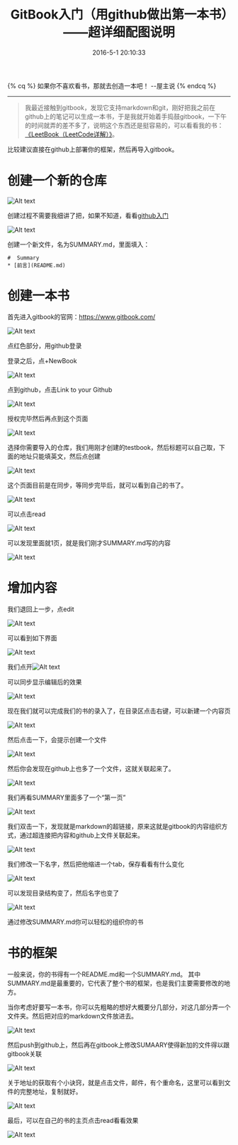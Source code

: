 ﻿---
title: GitBook入门（用github做出第一本书）——超详细配图说明
date: 2016-5-1 20:10:33
tags: [工具,github]
categories: github房间
---
{% cq %} 如果你不喜欢看书，那就去创造一本吧！ 
 --屋主说
{% endcq %}

<!--more-->

---

>我最近接触到gitbook，发现它支持markdown和git，刚好把我之前在github上的笔记可以生成一本书，于是我就开始着手捣鼓gitbook，一下午的时间就弄的差不多了，说明这个东西还是挺容易的，可以看看我的书：
>[《LeetBook（LeetCode详解）》](https://www.gitbook.com/book/hk029/leetbook/details)。

比较建议直接在github上部署你的框架，然后再导入gitbook。



# **创建一个新的仓库**

![Alt text](https://raw.githubusercontent.com/hk029/blog/master/工具/GitBook入门/1460872938384.png)

创建过程不需要我细讲了把，如果不知道，看看[github入门](http://blog.csdn.net/hk2291976/article/details/51137938)

![Alt text](https://raw.githubusercontent.com/hk029/blog/master/工具/GitBook入门/1460873055201.png)

创建一个新文件，名为SUMMARY.md，里面填入：
```
#  Summary
* [前言](README.md)
```
# **创建一本书**
首先进入gitbook的官网：https://www.gitbook.com/

![Alt text](https://raw.githubusercontent.com/hk029/blog/master/工具/GitBook入门/1460873213405.png)

点红色部分，用github登录

登录之后，点+NewBook

![Alt text](https://raw.githubusercontent.com/hk029/blog/master/工具/GitBook入门/1460873150045.png)

点到github，点击Link to your Github

![Alt text](https://raw.githubusercontent.com/hk029/blog/master/工具/GitBook入门/1460873281405.png)

授权完毕然后再点到这个页面

![Alt text](https://raw.githubusercontent.com/hk029/blog/master/工具/GitBook入门/1460873361930.png)

选择你需要导入的仓库，我们用刚才创建的testbook，然后标题可以自己取，下面的地址只能填英文，然后点创建

![Alt text](https://raw.githubusercontent.com/hk029/blog/master/工具/GitBook入门/1460873428115.png)

这个页面目前是在同步，等同步完毕后，就可以看到自己的书了。

![Alt text](https://raw.githubusercontent.com/hk029/blog/master/工具/GitBook入门/1460873464695.png)

可以点击read

![Alt text](https://raw.githubusercontent.com/hk029/blog/master/工具/GitBook入门/1460873476030.png)

可以发现里面就1页，就是我们刚才SUMMARY.md写的内容

![Alt text](https://raw.githubusercontent.com/hk029/blog/master/工具/GitBook入门/1460873506328.png)

# **增加内容**
我们退回上一步，点edit

![Alt text](https://raw.githubusercontent.com/hk029/blog/master/工具/GitBook入门/1460873568057.png)

可以看到如下界面

![Alt text](https://raw.githubusercontent.com/hk029/blog/master/工具/GitBook入门/1460873685992.png)


我们点开![Alt text](https://raw.githubusercontent.com/hk029/blog/master/工具/GitBook入门/1460873711587.png)

可以同步显示编辑后的效果

![Alt text](https://raw.githubusercontent.com/hk029/blog/master/工具/GitBook入门/1460873727085.png)

现在我们就可以完成我们的书的录入了，在目录区点击右键，可以新建一个内容页

![Alt text](https://raw.githubusercontent.com/hk029/blog/master/工具/GitBook入门/1460873769499.png)

然后点击一下，会提示创建一个文件

![Alt text](https://raw.githubusercontent.com/hk029/blog/master/工具/GitBook入门/1460873827988.png)

然后你会发现在github上也多了一个文件，这就关联起来了。

![Alt text](https://raw.githubusercontent.com/hk029/blog/master/工具/GitBook入门/1460873857715.png)


我们再看SUMMARY里面多了一个“第一页”

![Alt text](https://raw.githubusercontent.com/hk029/blog/master/工具/GitBook入门/1460873897194.png)

我们双击一下，发现就是markdown的超链接，原来这就是gitbook的内容组织方式，通过超连接把内容和github上文件关联起来。

![Alt text](https://raw.githubusercontent.com/hk029/blog/master/工具/GitBook入门/1460873916920.png)

我们修改一下名字，然后把他缩进一个tab，保存看看有什么变化

![Alt text](https://raw.githubusercontent.com/hk029/blog/master/工具/GitBook入门/1460874020305.png)

可以发现目录结构变了，然后名字也变了

![Alt text](https://raw.githubusercontent.com/hk029/blog/master/工具/GitBook入门/1460874055419.png)

通过修改SUMMARY.md你可以轻松的组织你的书

# **书的框架**
一般来说，你的书得有一个README.md和一个SUMMARY.md。
其中SUMMARY.md是最重要的，它代表了整个书的框架，也是我们主要需要修改的地方。

当你考虑好要写一本书，你可以先粗略的想好大概要分几部分，对这几部分弄一个文件夹。然后把对应的markdown文件放进去。

![Alt text](https://raw.githubusercontent.com/hk029/blog/master/工具/GitBook入门/1460874300564.png)

然后push到github上，然后再在gitbook上修改SUMAARY使得新加的文件得以跟gitbook关联


![Alt text](https://raw.githubusercontent.com/hk029/blog/master/工具/GitBook入门/1460879564173.png)

关于地址的获取有个小诀窍，就是点击文件，邮件，有个重命名，这里可以看到文件的完整地址，复制就好。

![Alt text](https://raw.githubusercontent.com/hk029/blog/master/工具/GitBook入门/1460879603953.png)



最后，可以在自己的书的主页点击read看看效果

![Alt text](https://raw.githubusercontent.com/hk029/blog/master/工具/GitBook入门/1460879667049.png)
